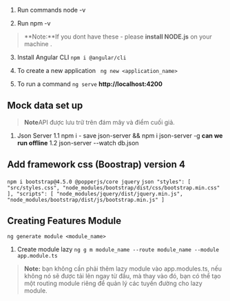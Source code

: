 1. Run commands node -v

2. Run npm -v 
 > **Note:**If you dont have these - please **install NODE.js** on your machine .
3. Install Angular CLI
`npm i @angular/cli`

4. To create a new application
` ng new <application_name>`

5. To run a command 
`ng serve` **http://localhost:4200**

## Mock data set up
> **Note**API được lưu trữ trên đám mây và điểm cuối giả.

1. Json Server
    1.1 npm i - save json-server && npm i json-server -g  **can we run offline** 
    1.2 json-server --watch db.json 

## Add framework css  (Boostrap) version 4
`npm i bootstrap@4.5.0 @popperjs/core jquery`
    ```json
            "styles": [
              "src/styles.css",
              "node_modules/bootstrap/dist/css/bootstrap.min.css"
            ],
            "scripts": [
              "node_modules/jquery/dist/jquery.min.js",
              "node_modules/bootstrap/dist/js/bootstrap.min.js"
            ]
    ```
## Creating Features Module
 `ng generate module <module_name>`
1. Create module lazy
  `ng g m module_name --route module_name --module app.module.ts`  
> **Note:** bạn không cần phải thêm lazy module vào app.modules.ts, nếu không nó sẽ được tải lên ngay từ đầu, mà thay vào đó, bạn có thể tạo một routing module riêng để quản lý các tuyến đường cho lazy module.